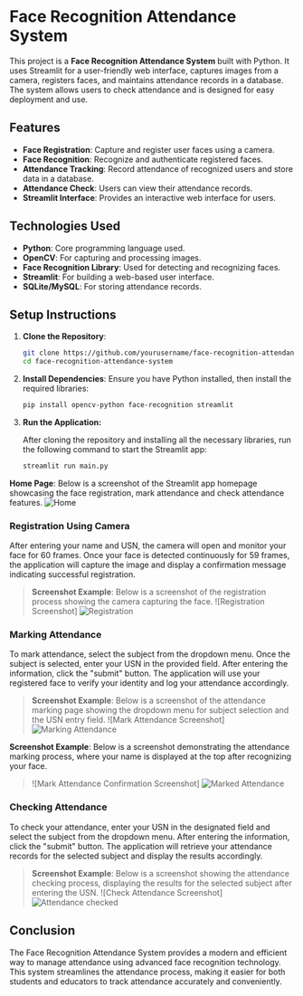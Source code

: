 # Face Recognition Attendance System

This project is a **Face Recognition Attendance System** built with Python. It uses Streamlit for a user-friendly web interface, captures images from a camera, registers faces, and maintains attendance records in a database. The system allows users to check attendance and is designed for easy deployment and use.

## Features

- **Face Registration**: Capture and register user faces using a camera.
- **Face Recognition**: Recognize and authenticate registered faces.
- **Attendance Tracking**: Record attendance of recognized users and store data in a database.
- **Attendance Check**: Users can view their attendance records.
- **Streamlit Interface**: Provides an interactive web interface for users.

## Technologies Used

- **Python**: Core programming language used.
- **OpenCV**: For capturing and processing images.
- **Face Recognition Library**: Used for detecting and recognizing faces.
- **Streamlit**: For building a web-based user interface.
- **SQLite/MySQL**: For storing attendance records.

## Setup Instructions

1. **Clone the Repository**:
   ```bash
   git clone https://github.com/yourusername/face-recognition-attendance-system.git
   cd face-recognition-attendance-system
2. **Install Dependencies**: Ensure you have Python installed, then install the required libraries:

   ```bash
   pip install opencv-python face-recognition streamlit
   
3. **Run the Application:**

   After cloning the repository and installing all the necessary libraries, run the following command to start the Streamlit app:
   ``` bash
   streamlit run main.py
   
**Home Page**: Below is a screenshot of the Streamlit app homepage showcasing the face registration, mark attendance and check attendance features.
   ![Home](https://github.com/user-attachments/assets/da751a0c-22cd-4d24-9518-e7a4d37213f7)

### Registration Using Camera

After entering your name and USN, the camera will open and monitor your face for 60 frames. Once your face is detected continuously for 59 frames, the application will capture the image and display a confirmation message indicating successful registration.
> **Screenshot Example**: Below is a screenshot of the registration process showing the camera capturing the face.
> ![Registration Screenshot] ![Registration](https://github.com/user-attachments/assets/2dce9359-3960-4099-91f7-9695814da461)

### Marking Attendance

To mark attendance, select the subject from the dropdown menu. Once the subject is selected, enter your USN in the provided field. After entering the information, click the "submit" button. The application will use your registered face to verify your identity and log your attendance accordingly.

> **Screenshot Example**: Below is a screenshot of the attendance marking page showing the dropdown menu for subject selection and the USN entry field.
> ![Mark Attendance Screenshot] ![Marking Attendance](https://github.com/user-attachments/assets/fb2aef99-3533-4613-aae7-d7d1e87b9662)

**Screenshot Example**: Below is a screenshot demonstrating the attendance marking process, where your name is displayed at the top after recognizing your face.
> ![Mark Attendance Confirmation Screenshot] ![Marked Attendance](https://github.com/user-attachments/assets/18fd1105-6d86-4b69-bc5e-b44278dc2fc1)


### Checking Attendance

To check your attendance, enter your USN in the designated field and select the subject from the dropdown menu. After entering the information, click the "submit" button. The application will retrieve your attendance records for the selected subject and display the results accordingly.

> **Screenshot Example**: Below is a screenshot showing the attendance checking process, displaying the results for the selected subject after entering the USN.
> ![Check Attendance Screenshot] ![Attendance checked](https://github.com/user-attachments/assets/1364ef10-9afa-407e-b452-7c35f608ddbc)




## Conclusion

The Face Recognition Attendance System provides a modern and efficient way to manage attendance using advanced face recognition technology. This system streamlines the attendance process, making it easier for both students and educators to track attendance accurately and conveniently.



